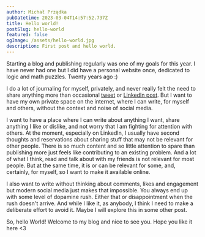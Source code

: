 ```yaml
---
author: Michał Prządka
pubDatetime: 2023-03-04T14:57:52.737Z
title: Hello world!
postSlug: hello-world
featured: false
ogImage: /assets/hello-world.jpg
description: First post and hello world.
---
```


Starting a blog and publishing regularly was one of my goals for this year. I have never had one but I did have a personal website once, dedicated to logic and math puzzles. Twenty years ago :)

I do a lot of journaling for myself, privately, and never really felt the need to share anything more than occasional [tweet](https://twitter.com/przadka) or [LinkedIn post](https://www.linkedin.com/in/przadka/). But I want to have my own private space on the internet, where I can write, for myself and others, without the context and noise of social media.

I want to have a place where I can write about anything I want, share anything I like or dislike, and not worry that I am fighting for attention with others. At the moment, especially on LinkedIn, I usually have second thoughts and reservations about sharing stuff that may not be relevant for other people. There is so much content and so little attention to spare than publishing more just feels like contributing to an existing problem. And a lot of what I think, read and talk about with my friends is not relevant for most people. But at the same time, it is or can be relevant for some, and, certainly, for myself, so I want to make it available online.

I also want to write without thinking about comments, likes and engagement but modern social media just makes that impossible. You always end up with some level of dopamine rush. Either that or disappointment when the rush doesn't arrive. And while I like it, as anybody, I think I need to make a deliberate effort to avoid it. Maybe I will explore this in some other post.

So, hello World! Welcome to my blog and nice to see you. Hope you like it here <3
